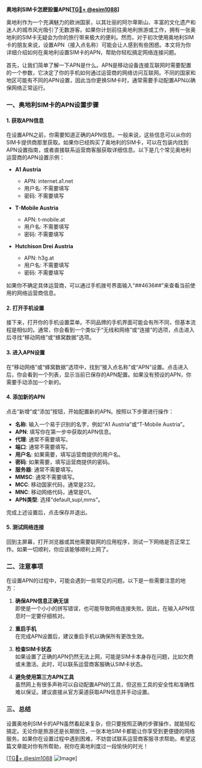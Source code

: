 **奥地利SIM卡怎麽設置APN[[TG💪+ @esim1088](https://t.me/s/esim1088)]**

奥地利作为一个充满魅力的欧洲国家，以其壮丽的阿尔卑斯山、丰富的文化遗产和迷人的城市风光吸引了无数游客。如果你计划前往奥地利旅游或工作，拥有一张奥地利的SIM卡无疑会为你的旅行带来极大的便利。然而，对于初次使用奥地利SIM卡的朋友来说，设置APN（接入点名称）可能会让人感到有些困惑。本文将为你详细介绍如何在奥地利设置SIM卡的APN，帮助你轻松搞定网络连接问题。

首先，让我们简单了解一下APN是什么。APN是移动设备连接互联网时需要配置的一个参数，它决定了你的手机如何通过运营商的网络访问互联网。不同的国家和地区可能有不同的APN设置，因此当你更换SIM卡时，通常需要手动配置APN以确保网络正常运行。

### **一、奥地利SIM卡的APN设置步骤**

#### **1. 获取APN信息**
在设置APN之前，你需要知道正确的APN信息。一般来说，这些信息可以从你的SIM卡提供商那里获取。如果你已经购买了奥地利的SIM卡，可以在包装内找到APN设置指南，或者直接联系运营商客服获取详细信息。以下是几个常见奥地利运营商的APN设置示例：

- **A1 Austria**
  - APN: internet.a1.net
  - 用户名: 不需要填写
  - 密码: 不需要填写

- **T-Mobile Austria**
  - APN: t-mobile.at
  - 用户名: 不需要填写
  - 密码: 不需要填写

- **Hutchison Drei Austria**
  - APN: h3g.at
  - 用户名: 不需要填写
  - 密码: 不需要填写

如果你不确定具体运营商，可以通过手机拨号界面输入“*#*#4636#*#*”来查看当前使用的网络运营商信息。

#### **2. 打开手机设置**
接下来，打开你的手机设置菜单。不同品牌的手机界面可能会有所不同，但基本流程是相似的。通常，你会看到一个类似于“无线和网络”或“连接”的选项，点击进入后寻找“移动网络”或“蜂窝数据”选项。

#### **3. 进入APN设置**
在“移动网络”或“蜂窝数据”选项中，找到“接入点名称”或“APN”设置。点击进入后，你会看到一个列表，显示当前已保存的APN配置。如果没有预设的APN，你需要手动添加一个新的。

#### **4. 添加新的APN**
点击“新增”或“添加”按钮，开始配置新的APN。按照以下步骤进行操作：

- **名称**: 输入一个易于识别的名字，例如“A1 Austria”或“T-Mobile Austria”。
- **APN**: 填写你在第一步中获取的APN信息。
- **代理**: 通常不需要填写。
- **端口**: 通常不需要填写。
- **用户名**: 如果需要，填写运营商提供的用户名。
- **密码**: 如果需要，填写运营商提供的密码。
- **服务器**: 通常不需要填写。
- **MMSC**: 通常不需要填写。
- **MCC**: 移动国家代码，通常是232。
- **MNC**: 移动网络代码，通常是01。
- **APN类型**: 选择“default,supl,mms”。

完成上述设置后，点击保存并退出。

#### **5. 测试网络连接**
回到主屏幕，打开浏览器或其他需要联网的应用程序，测试一下网络是否正常工作。如果一切顺利，你应该能够顺利上网了。

### **二、注意事项**

在设置APN的过程中，可能会遇到一些常见的问题。以下是一些需要注意的地方：

1. **确保APN信息正确无误**  
   即使是一个小小的拼写错误，也可能导致网络连接失败。因此，在输入APN信息时一定要仔细核对。

2. **重启手机**  
   在完成APN设置后，建议重启手机以确保所有更改生效。

3. **检查SIM卡状态**  
   如果设置了正确的APN仍然无法上网，可能是SIM卡本身存在问题，比如欠费或未激活。此时，可以联系运营商客服确认SIM卡状态。

4. **避免使用第三方APN工具**  
   虽然网上有很多声称可以自动配置APN的工具，但这些工具的安全性和准确性难以保证。建议直接从官方渠道获取APN信息并手动设置。

### **三、总结**

设置奥地利SIM卡的APN虽然看起来复杂，但只要按照正确的步骤操作，就能轻松搞定。无论你是旅游还是长期居住，一张本地SIM卡都能让你享受到更便捷的网络服务。如果你在设置过程中遇到困难，不妨尝试联系运营商客服寻求帮助。希望这篇文章能对你有所帮助，祝你在奥地利度过一段愉快的时光！

[[TG💪+ @esim1088](https://t.me/s/esim1088) ![Image](https://i.postimg.cc/4NQfJmqS/Snipaste-2025-05-13-00-14-12.png)]